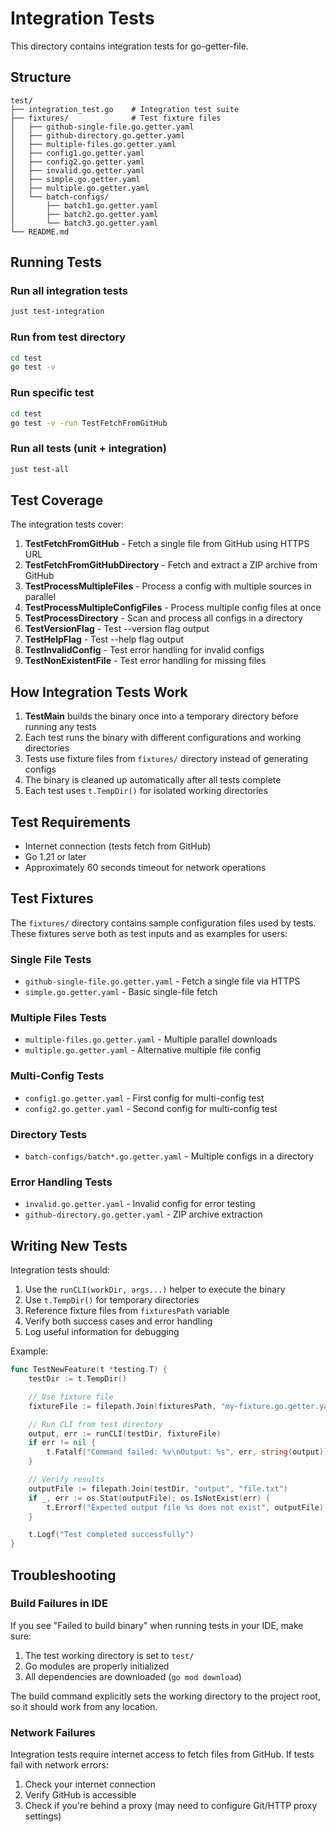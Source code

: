 # Integration Tests

This directory contains integration tests for go-getter-file.

## Structure

```
test/
├── integration_test.go    # Integration test suite
├── fixtures/              # Test fixture files
│   ├── github-single-file.go.getter.yaml
│   ├── github-directory.go.getter.yaml
│   ├── multiple-files.go.getter.yaml
│   ├── config1.go.getter.yaml
│   ├── config2.go.getter.yaml
│   ├── invalid.go.getter.yaml
│   ├── simple.go.getter.yaml
│   ├── multiple.go.getter.yaml
│   └── batch-configs/
│       ├── batch1.go.getter.yaml
│       ├── batch2.go.getter.yaml
│       └── batch3.go.getter.yaml
└── README.md
```

## Running Tests

### Run all integration tests
```bash
just test-integration
```

### Run from test directory
```bash
cd test
go test -v
```

### Run specific test
```bash
cd test
go test -v -run TestFetchFromGitHub
```

### Run all tests (unit + integration)
```bash
just test-all
```

## Test Coverage

The integration tests cover:

1. **TestFetchFromGitHub** - Fetch a single file from GitHub using HTTPS URL
2. **TestFetchFromGitHubDirectory** - Fetch and extract a ZIP archive from GitHub
3. **TestProcessMultipleFiles** - Process a config with multiple sources in parallel
4. **TestProcessMultipleConfigFiles** - Process multiple config files at once
5. **TestProcessDirectory** - Scan and process all configs in a directory
6. **TestVersionFlag** - Test --version flag output
7. **TestHelpFlag** - Test --help flag output
8. **TestInvalidConfig** - Test error handling for invalid configs
9. **TestNonExistentFile** - Test error handling for missing files

## How Integration Tests Work

1. **TestMain** builds the binary once into a temporary directory before running any tests
2. Each test runs the binary with different configurations and working directories
3. Tests use fixture files from `fixtures/` directory instead of generating configs
4. The binary is cleaned up automatically after all tests complete
5. Each test uses `t.TempDir()` for isolated working directories

## Test Requirements

- Internet connection (tests fetch from GitHub)
- Go 1.21 or later
- Approximately 60 seconds timeout for network operations

## Test Fixtures

The `fixtures/` directory contains sample configuration files used by tests. These fixtures serve both as test inputs and as examples for users:

### Single File Tests
- `github-single-file.go.getter.yaml` - Fetch a single file via HTTPS
- `simple.go.getter.yaml` - Basic single-file fetch

### Multiple Files Tests
- `multiple-files.go.getter.yaml` - Multiple parallel downloads
- `multiple.go.getter.yaml` - Alternative multiple file config

### Multi-Config Tests
- `config1.go.getter.yaml` - First config for multi-config test
- `config2.go.getter.yaml` - Second config for multi-config test

### Directory Tests
- `batch-configs/batch*.go.getter.yaml` - Multiple configs in a directory

### Error Handling Tests
- `invalid.go.getter.yaml` - Invalid config for error testing
- `github-directory.go.getter.yaml` - ZIP archive extraction

## Writing New Tests

Integration tests should:
1. Use the `runCLI(workDir, args...)` helper to execute the binary
2. Use `t.TempDir()` for temporary directories
3. Reference fixture files from `fixturesPath` variable
4. Verify both success cases and error handling
5. Log useful information for debugging

Example:
```go
func TestNewFeature(t *testing.T) {
    testDir := t.TempDir()

    // Use fixture file
    fixtureFile := filepath.Join(fixturesPath, "my-fixture.go.getter.yaml")

    // Run CLI from test directory
    output, err := runCLI(testDir, fixtureFile)
    if err != nil {
        t.Fatalf("Command failed: %v\nOutput: %s", err, string(output))
    }

    // Verify results
    outputFile := filepath.Join(testDir, "output", "file.txt")
    if _, err := os.Stat(outputFile); os.IsNotExist(err) {
        t.Errorf("Expected output file %s does not exist", outputFile)
    }

    t.Logf("Test completed successfully")
}
```

## Troubleshooting

### Build Failures in IDE

If you see "Failed to build binary" when running tests in your IDE, make sure:
1. The test working directory is set to `test/`
2. Go modules are properly initialized
3. All dependencies are downloaded (`go mod download`)

The build command explicitly sets the working directory to the project root, so it should work from any location.

### Network Failures

Integration tests require internet access to fetch files from GitHub. If tests fail with network errors:
1. Check your internet connection
2. Verify GitHub is accessible
3. Check if you're behind a proxy (may need to configure Git/HTTP proxy settings)
